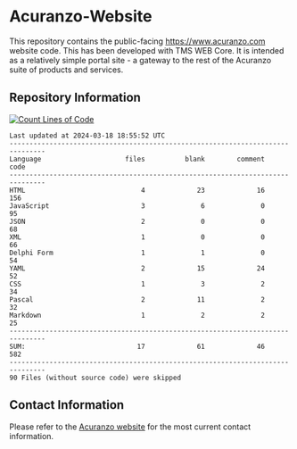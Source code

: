 # Acuranzo-Website
This repository contains the public-facing https://www.acuranzo.com website code. This has been developed with TMS WEB Core. It is intended as a relatively simple portal site - a gateway to the rest of the Acuranzo suite of products and services. 

## Repository Information
[![Count Lines of Code](https://github.com/lanboss-ltd/Acuranzo-Website/actions/workflows/main.yml/badge.svg)](https://github.com/lanboss-ltd/Acuranzo-Website/actions/workflows/main.yml)
<!--CLOC-START -->
```
Last updated at 2024-03-18 18:55:52 UTC
-------------------------------------------------------------------------------
Language                     files          blank        comment           code
-------------------------------------------------------------------------------
HTML                             4             23             16            156
JavaScript                       3              6              0             95
JSON                             2              0              0             68
XML                              1              0              0             66
Delphi Form                      1              1              0             54
YAML                             2             15             24             52
CSS                              1              3              2             34
Pascal                           2             11              2             32
Markdown                         1              2              2             25
-------------------------------------------------------------------------------
SUM:                            17             61             46            582
-------------------------------------------------------------------------------
90 Files (without source code) were skipped
```
<!--CLOC-END-->

## Contact Information
Please refer to the [Acuranzo website](https://www.acuranzo.com) for the most current contact information.
